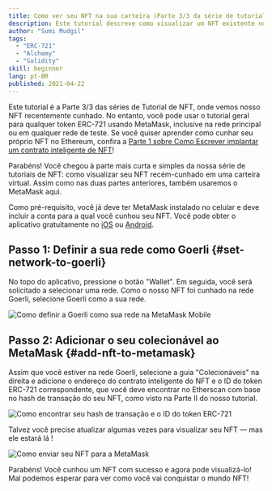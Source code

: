 ```yaml
---
title: Como ver seu NFT na sua carteira (Parte 3/3 da série de tutorial sobre NFT)
description: Este tutorial descreve como visualizar um NFT existente no MetaMask!
author: "Sumi Mudgil"
tags:
  - "ERC-721"
  - "Alchemy"
  - "Solidity"
skill: beginner
lang: pt-BR
published: 2021-04-22
---
```


Este tutorial é a Parte 3/3 das séries de Tutorial de NFT, onde vemos nosso NFT recentemente cunhado. No entanto, você pode usar o tutorial geral para qualquer token ERC-721 usando MetaMask, inclusive na rede principal ou em qualquer rede de teste. Se você quiser aprender como cunhar seu próprio NFT no Ethereum, confira a [Parte 1 sobre Como Escrever implantar um contrato inteligente de NFT](/developers/tutorials/how-to-write-and-deploy-an-nft)!

Parabéns! Você chegou à parte mais curta e simples da nossa série de tutoriais de NFT: como visualizar seu NFT recém-cunhado em uma carteira virtual. Assim como nas duas partes anteriores, também usaremos o MetaMask aqui.

Como pré-requisito, você já deve ter MetaMask instalado no celular e deve incluir a conta para a qual você cunhou seu NFT. Você pode obter o aplicativo gratuitamente no [iOS](https://apps.apple.com/us/app/metamask-blockchain-wallet/id1438144202) ou [Android](https://play.google.com/store/apps/details?id=io.metamask&hl=en_US&gl=US).

## Passo 1: Definir a sua rede como Goerli {#set-network-to-goerli}

No topo do aplicativo, pressione o botão "Wallet". Em seguida, você será solicitado a selecionar uma rede. Como o nosso NFT foi cunhado na rede Goerli, selecione Goerli como a sua rede.

![Como definir a Goerli como sua rede na MetaMask Mobile](./goerliMetamask.gif)

## Passo 2: Adicionar o seu colecionável ao MetaMask {#add-nft-to-metamask}

Assim que você estiver na rede Goerli, selecione a guia "Colecionáveis" na direita e adicione o endereço do contrato inteligente do NFT e o ID do token ERC-721 correspondente, que você deve encontrar no Etherscan com base no hash de transação do seu NFT, como visto na Parte II do nosso tutorial.

![Como encontrar seu hash de transação e o ID do token ERC-721](./findNFTEtherscan.png)

Talvez você precise atualizar algumas vezes para visualizar seu NFT — mas ele estará lá <Emoji text="😄" size={1} />!

![Como enviar seu NFT para a MetaMask](./findNFTMetamask.gif)

Parabéns! Você cunhou um NFT com sucesso e agora pode visualizá-lo! Mal podemos esperar para ver como você vai conquistar o mundo NFT!
